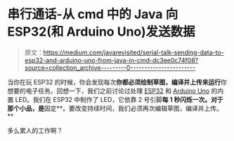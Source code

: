 # 串行通话-从 cmd 中的 Java 向 ESP32(和 Arduino Uno)发送数据

> 原文：<https://medium.com/javarevisited/serial-talk-sending-data-to-esp32-and-arduino-uno-from-java-in-cmd-dc3ee0c74f08?source=collection_archive---------0----------------------->

当你在玩 ESP32 的时候，你会发现每次**你都必须绘制草图，编译并上传来运行**你想要的电子任务。回想一下，我们之前讨论过处理 [ESP32](/@himnickson/beginning-with-esp32-ba8366da7a42) 和 [Arduino Uno](/@himnickson/understanding-an-arduino-board-with-an-led-792958f833f6) 的内置 LED。我们在 ESP32 中制作了 LED，它依靠 2 号引脚**每 1 秒闪烁一次。对于那个小品，是**固定**。要改变持续时间，我们必须再次编辑草图，编译并上传。**

多么累人的工作啊？